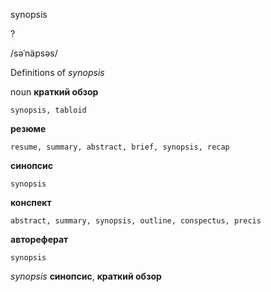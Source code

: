 synopsis

?

/səˈnäpsəs/

Definitions of _synopsis_

noun
**краткий обзор**

    synopsis, tabloid
**резюме**

    resume, summary, abstract, brief, synopsis, recap
**синопсис**

    synopsis
**конспект**

    abstract, summary, synopsis, outline, conspectus, precis
**автореферат**

    synopsis

_synopsis_
**синопсис**, **краткий обзор**